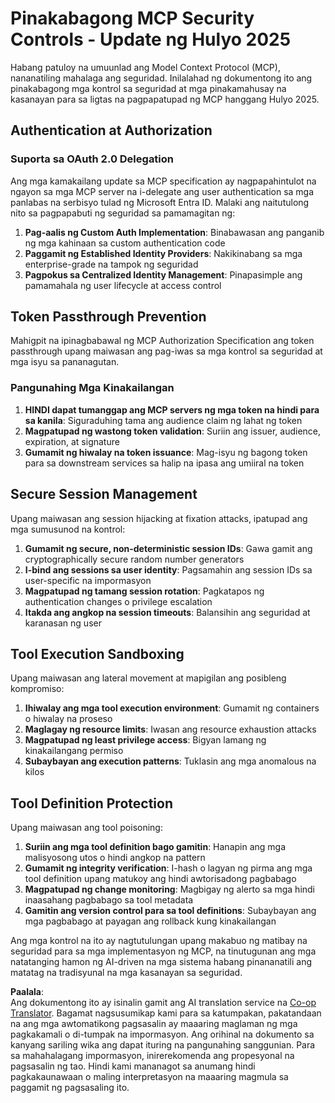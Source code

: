 <!--
CO_OP_TRANSLATOR_METADATA:
{
  "original_hash": "b59b477037dc1dd6b1740a0420f3be14",
  "translation_date": "2025-07-17T08:46:45+00:00",
  "source_file": "02-Security/mcp-security-controls-2025.md",
  "language_code": "tl"
}
-->
# Pinakabagong MCP Security Controls - Update ng Hulyo 2025

Habang patuloy na umuunlad ang Model Context Protocol (MCP), nananatiling mahalaga ang seguridad. Inilalahad ng dokumentong ito ang pinakabagong mga kontrol sa seguridad at mga pinakamahusay na kasanayan para sa ligtas na pagpapatupad ng MCP hanggang Hulyo 2025.

## Authentication at Authorization

### Suporta sa OAuth 2.0 Delegation

Ang mga kamakailang update sa MCP specification ay nagpapahintulot na ngayon sa mga MCP server na i-delegate ang user authentication sa mga panlabas na serbisyo tulad ng Microsoft Entra ID. Malaki ang naitutulong nito sa pagpapabuti ng seguridad sa pamamagitan ng:

1. **Pag-aalis ng Custom Auth Implementation**: Binabawasan ang panganib ng mga kahinaan sa custom authentication code  
2. **Paggamit ng Established Identity Providers**: Nakikinabang sa mga enterprise-grade na tampok ng seguridad  
3. **Pagpokus sa Centralized Identity Management**: Pinapasimple ang pamamahala ng user lifecycle at access control  

## Token Passthrough Prevention

Mahigpit na ipinagbabawal ng MCP Authorization Specification ang token passthrough upang maiwasan ang pag-iwas sa mga kontrol sa seguridad at mga isyu sa pananagutan.

### Pangunahing Mga Kinakailangan

1. **HINDI dapat tumanggap ang MCP servers ng mga token na hindi para sa kanila**: Siguraduhing tama ang audience claim ng lahat ng token  
2. **Magpatupad ng wastong token validation**: Suriin ang issuer, audience, expiration, at signature  
3. **Gumamit ng hiwalay na token issuance**: Mag-isyu ng bagong token para sa downstream services sa halip na ipasa ang umiiral na token  

## Secure Session Management

Upang maiwasan ang session hijacking at fixation attacks, ipatupad ang mga sumusunod na kontrol:

1. **Gumamit ng secure, non-deterministic session IDs**: Gawa gamit ang cryptographically secure random number generators  
2. **I-bind ang sessions sa user identity**: Pagsamahin ang session IDs sa user-specific na impormasyon  
3. **Magpatupad ng tamang session rotation**: Pagkatapos ng authentication changes o privilege escalation  
4. **Itakda ang angkop na session timeouts**: Balansihin ang seguridad at karanasan ng user  

## Tool Execution Sandboxing

Upang maiwasan ang lateral movement at mapigilan ang posibleng kompromiso:

1. **Ihiwalay ang mga tool execution environment**: Gumamit ng containers o hiwalay na proseso  
2. **Maglagay ng resource limits**: Iwasan ang resource exhaustion attacks  
3. **Magpatupad ng least privilege access**: Bigyan lamang ng kinakailangang permiso  
4. **Subaybayan ang execution patterns**: Tuklasin ang mga anomalous na kilos  

## Tool Definition Protection

Upang maiwasan ang tool poisoning:

1. **Suriin ang mga tool definition bago gamitin**: Hanapin ang mga malisyosong utos o hindi angkop na pattern  
2. **Gumamit ng integrity verification**: I-hash o lagyan ng pirma ang mga tool definition upang matukoy ang hindi awtorisadong pagbabago  
3. **Magpatupad ng change monitoring**: Magbigay ng alerto sa mga hindi inaasahang pagbabago sa tool metadata  
4. **Gamitin ang version control para sa tool definitions**: Subaybayan ang mga pagbabago at payagan ang rollback kung kinakailangan  

Ang mga kontrol na ito ay nagtutulungan upang makabuo ng matibay na seguridad para sa mga implementasyon ng MCP, na tinutugunan ang mga natatanging hamon ng AI-driven na mga sistema habang pinananatili ang matatag na tradisyunal na mga kasanayan sa seguridad.

**Paalala**:  
Ang dokumentong ito ay isinalin gamit ang AI translation service na [Co-op Translator](https://github.com/Azure/co-op-translator). Bagamat nagsusumikap kami para sa katumpakan, pakatandaan na ang mga awtomatikong pagsasalin ay maaaring maglaman ng mga pagkakamali o di-tumpak na impormasyon. Ang orihinal na dokumento sa kanyang sariling wika ang dapat ituring na pangunahing sanggunian. Para sa mahahalagang impormasyon, inirerekomenda ang propesyonal na pagsasalin ng tao. Hindi kami mananagot sa anumang hindi pagkakaunawaan o maling interpretasyon na maaaring magmula sa paggamit ng pagsasaling ito.